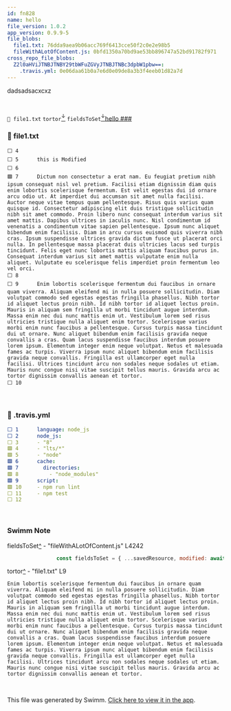 ```yaml
---
id: fn828
name: hello
file_version: 1.0.2
app_version: 0.9.9-5
file_blobs:
  file1.txt: 76dda9aea9b06acc769f6413cce50f2c0e2e98b5
  fileWithALotOfContent.js: 0bfd1350a70bd9ae53bb896747a52bd91782f971
cross_repo_file_blobs:
  Z2l0aHViJTNBJTNBY29tbWFuZGVyJTNBJTNBc3dpbW1pbw==:
    .travis.yml: 0e06daa61b0a7e6d0e09de8a3b3f4eeb01d82a7d
---
```


dadsadsacxcxz




<br/>

`📄 file1.txt` `tortor`[<sup id="Z2jbKkI">↓</sup>](#f-Z2jbKkI) `fieldsToSet`[<sup id="Z2vmvjW">↓</sup>](#f-Z2vmvjW)[hello ### ](hello.1svxr.sw.md)
<!-- NOTE-swimm-snippet: the lines below link your snippet to Swimm -->
### 📄 file1.txt
```text
⬜ 4      
⬜ 5      this is Modified
⬜ 6      
🟩 7      Dictum non consectetur a erat nam. Eu feugiat pretium nibh ipsum consequat nisl vel pretium. Facilisi etiam dignissim diam quis enim lobortis scelerisque fermentum. Est velit egestas dui id ornare arcu odio ut. At imperdiet dui accumsan sit amet nulla facilisi. Auctor neque vitae tempus quam pellentesque. Risus quis varius quam quisque id. Consectetur adipiscing elit duis tristique sollicitudin nibh sit amet commodo. Proin libero nunc consequat interdum varius sit amet mattis. Dapibus ultrices in iaculis nunc. Nisl condimentum id venenatis a condimentum vitae sapien pellentesque. Ipsum nunc aliquet bibendum enim facilisis. Diam in arcu cursus euismod quis viverra nibh cras. Ipsum suspendisse ultrices gravida dictum fusce ut placerat orci nulla. In pellentesque massa placerat duis ultricies lacus sed turpis tincidunt. Felis eget nunc lobortis mattis aliquam faucibus purus in. Consequat interdum varius sit amet mattis vulputate enim nulla aliquet. Vulputate eu scelerisque felis imperdiet proin fermentum leo vel orci.
⬜ 8      
⬜ 9      Enim lobortis scelerisque fermentum dui faucibus in ornare quam viverra. Aliquam eleifend mi in nulla posuere sollicitudin. Diam volutpat commodo sed egestas egestas fringilla phasellus. Nibh tortor id aliquet lectus proin nibh. Id nibh tortor id aliquet lectus proin. Mauris in aliquam sem fringilla ut morbi tincidunt augue interdum. Massa enim nec dui nunc mattis enim ut. Vestibulum lorem sed risus ultricies tristique nulla aliquet enim tortor. Scelerisque varius morbi enim nunc faucibus a pellentesque. Cursus turpis massa tincidunt dui ut ornare. Nunc aliquet bibendum enim facilisis gravida neque convallis a cras. Quam lacus suspendisse faucibus interdum posuere lorem ipsum. Elementum integer enim neque volutpat. Netus et malesuada fames ac turpis. Viverra ipsum nunc aliquet bibendum enim facilisis gravida neque convallis. Fringilla est ullamcorper eget nulla facilisi. Ultrices tincidunt arcu non sodales neque sodales ut etiam. Mauris nunc congue nisi vitae suscipit tellus mauris. Gravida arcu ac tortor dignissim convallis aenean et tortor.
⬜ 10     
```

<br/>



<!-- NOTE-swimm-snippet: the lines below link your snippet to Swimm -->
<!-- NOTE-swimm-repo ::Z2l0aHViJTNBJTNBY29tbWFuZGVyJTNBJTNBc3dpbW1pbw==:: -->
### 📄 .travis.yml
```yaml
⬜ 1      language: node_js
⬜ 2      node_js:
⬜ 3      - "8"
🟩 4      - "lts/*"
🟩 5      - "node"
🟩 6      cache:
🟩 7        directories:
🟩 8          - "node_modules"
🟩 9      script:
🟩 10     - npm run lint
⬜ 11     - npm test
⬜ 12     
```

<br/>

<!-- THIS IS AN AUTOGENERATED SECTION. DO NOT EDIT THIS SECTION DIRECTLY -->
### Swimm Note

<span id="f-Z2vmvjW">fieldsToSet</span>[^](#Z2vmvjW) - "fileWithALotOfContent.js" L4242
```javascript
                const fieldsToSet = { ...savedResource, modified: await firestore.firestoreTimestamp() };
```

<span id="f-Z2jbKkI">tortor</span>[^](#Z2jbKkI) - "file1.txt" L9
```text
Enim lobortis scelerisque fermentum dui faucibus in ornare quam viverra. Aliquam eleifend mi in nulla posuere sollicitudin. Diam volutpat commodo sed egestas egestas fringilla phasellus. Nibh tortor id aliquet lectus proin nibh. Id nibh tortor id aliquet lectus proin. Mauris in aliquam sem fringilla ut morbi tincidunt augue interdum. Massa enim nec dui nunc mattis enim ut. Vestibulum lorem sed risus ultricies tristique nulla aliquet enim tortor. Scelerisque varius morbi enim nunc faucibus a pellentesque. Cursus turpis massa tincidunt dui ut ornare. Nunc aliquet bibendum enim facilisis gravida neque convallis a cras. Quam lacus suspendisse faucibus interdum posuere lorem ipsum. Elementum integer enim neque volutpat. Netus et malesuada fames ac turpis. Viverra ipsum nunc aliquet bibendum enim facilisis gravida neque convallis. Fringilla est ullamcorper eget nulla facilisi. Ultrices tincidunt arcu non sodales neque sodales ut etiam. Mauris nunc congue nisi vitae suscipit tellus mauris. Gravida arcu ac tortor dignissim convallis aenean et tortor.
```

<br/>

This file was generated by Swimm. [Click here to view it in the app](http://localhost:5000/repos/Z2l0aHViJTNBJTNBdGVzdC1naXRodWItYXBwJTNBJTNBc3dpbW1pbw==/docs/fn828).